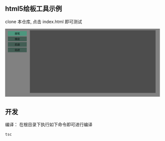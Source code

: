 ## html5绘板工具示例

clone 本仓库, 点击 index.html 即可测试

![](./docs/img/1.gif)

## 开发

编译： 在根目录下执行如下命令即可进行编译
```
tsc
```